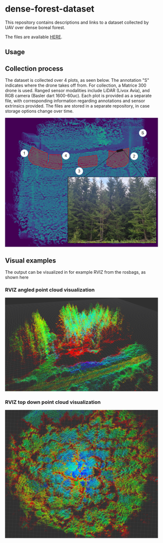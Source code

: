 # dense-forest-dataset
This repository contains descriptions and links to a dataset collected by UAV over dense boreal forest. 

The files are available [HERE](https://huggingface.co/Alwaki/forest_dataset/tree/main).

## Usage


## Collection process
The dataset is collected over 4 plots, as seen below. The annotation "S" indicates where the drone takes off from. For collection, a Matrice 300 drone is used. Ranged sensor modalities include LiDAR (Livox Avia), and RGB camera (Basler dart 1600-60uc). Each plot is provided as a separate file, with corresponding information regarding annotations and sensor extrinsics provided. The files are stored in a separate repository, in case storage options change over time.

![survey-area](images/survey.png)

## Visual examples
The output can be visualized in for example RVIZ from the rosbags, as shown here

### RVIZ angled point cloud visualization
![view with road](images/pc_side.png)

### RVIZ top down point cloud visualization
![top](images/pc_top.png)
